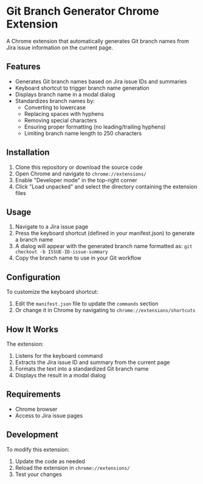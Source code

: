 # Git Branch Generator Chrome Extension

A Chrome extension that automatically generates Git branch names from Jira issue information on the current page.

## Features

- Generates Git branch names based on Jira issue IDs and summaries
- Keyboard shortcut to trigger branch name generation
- Displays branch name in a modal dialog
- Standardizes branch names by:
  - Converting to lowercase
  - Replacing spaces with hyphens
  - Removing special characters
  - Ensuring proper formatting (no leading/trailing hyphens)
  - Limiting branch name length to 250 characters

## Installation

1. Clone this repository or download the source code
2. Open Chrome and navigate to `chrome://extensions/`
3. Enable "Developer mode" in the top-right corner
4. Click "Load unpacked" and select the directory containing the extension files

## Usage

1. Navigate to a Jira issue page
2. Press the keyboard shortcut (defined in your manifest.json) to generate a branch name
3. A dialog will appear with the generated branch name formatted as: `git checkout -b ISSUE-ID-issue-summary`
4. Copy the branch name to use in your Git workflow

## Configuration

To customize the keyboard shortcut:

1. Edit the `manifest.json` file to update the `commands` section
2. Or change it in Chrome by navigating to `chrome://extensions/shortcuts`

## How It Works

The extension:
1. Listens for the keyboard command
2. Extracts the Jira issue ID and summary from the current page
3. Formats the text into a standardized Git branch name
4. Displays the result in a modal dialog

## Requirements

- Chrome browser
- Access to Jira issue pages

## Development

To modify this extension:

1. Update the code as needed
2. Reload the extension in `chrome://extensions/`
3. Test your changes
